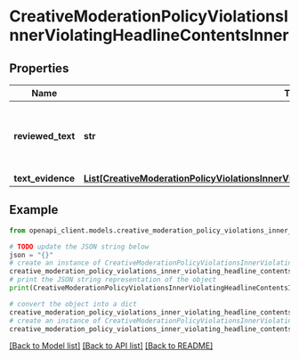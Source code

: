 # CreativeModerationPolicyViolationsInnerViolatingHeadlineContentsInner


## Properties

Name | Type | Description | Notes
------------ | ------------- | ------------- | -------------
**reviewed_text** | **str** | The specific text reviewed during moderation. | [optional] 
**text_evidence** | [**List[CreativeModerationPolicyViolationsInnerViolatingHeadlineContentsInnerTextEvidenceInner]**](CreativeModerationPolicyViolationsInnerViolatingHeadlineContentsInnerTextEvidenceInner.md) |  | [optional] 

## Example

```python
from openapi_client.models.creative_moderation_policy_violations_inner_violating_headline_contents_inner import CreativeModerationPolicyViolationsInnerViolatingHeadlineContentsInner

# TODO update the JSON string below
json = "{}"
# create an instance of CreativeModerationPolicyViolationsInnerViolatingHeadlineContentsInner from a JSON string
creative_moderation_policy_violations_inner_violating_headline_contents_inner_instance = CreativeModerationPolicyViolationsInnerViolatingHeadlineContentsInner.from_json(json)
# print the JSON string representation of the object
print(CreativeModerationPolicyViolationsInnerViolatingHeadlineContentsInner.to_json())

# convert the object into a dict
creative_moderation_policy_violations_inner_violating_headline_contents_inner_dict = creative_moderation_policy_violations_inner_violating_headline_contents_inner_instance.to_dict()
# create an instance of CreativeModerationPolicyViolationsInnerViolatingHeadlineContentsInner from a dict
creative_moderation_policy_violations_inner_violating_headline_contents_inner_from_dict = CreativeModerationPolicyViolationsInnerViolatingHeadlineContentsInner.from_dict(creative_moderation_policy_violations_inner_violating_headline_contents_inner_dict)
```
[[Back to Model list]](../README.md#documentation-for-models) [[Back to API list]](../README.md#documentation-for-api-endpoints) [[Back to README]](../README.md)



